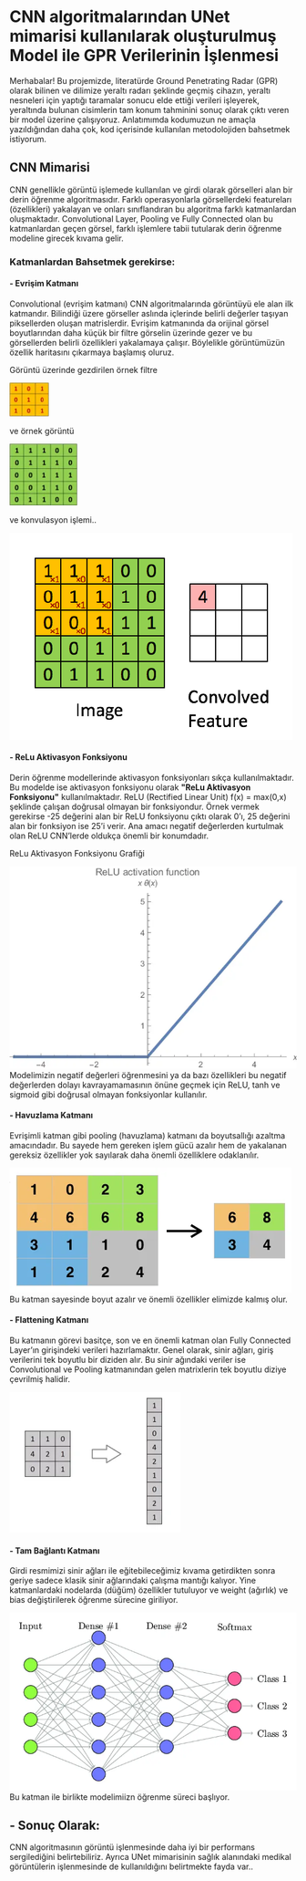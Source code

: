 # CNN algoritmalarından UNet mimarisi kullanılarak oluşturulmuş Model ile GPR Verilerinin İşlenmesi
Merhabalar! Bu projemizde, literatürde Ground Penetrating Radar (GPR) olarak bilinen ve dilimize yeraltı radarı şeklinde geçmiş cihazın, yeraltı nesneleri için yaptığı taramalar sonucu elde ettiği verileri işleyerek, yeraltında bulunan cisimlerin tam konum tahminini sonuç olarak çıktı veren bir model üzerine çalışıyoruz.
Anlatımımda kodumuzun ne amaçla yazıldığından daha çok, kod içerisinde kullanılan metodolojiden bahsetmek istiyorum.
## CNN Mimarisi
CNN genellikle görüntü işlemede kullanılan ve girdi olarak görselleri alan bir derin öğrenme algoritmasıdır. Farklı operasyonlarla görsellerdeki featureları (özellikleri) yakalayan ve onları sınıflandıran bu algoritma farklı katmanlardan oluşmaktadır. Convolutional Layer, Pooling ve Fully Connected olan bu katmanlardan geçen görsel, farklı işlemlere tabii tutularak derin öğrenme modeline girecek kıvama gelir.
### Katmanlardan Bahsetmek gerekirse:
#### - Evrişim Katmanı
Convolutional (evrişim katmanı) CNN algoritmalarında görüntüyü ele alan ilk katmandır. Bilindiği üzere görseller aslında içlerinde belirli değerler taşıyan piksellerden oluşan matrislerdir. Evrişim katmanında da orijinal görsel boyutlarından daha küçük bir filtre görselin üzerinde gezer ve bu görsellerden belirli özellikleri yakalamaya çalışır. Böylelikle görüntümüzün özellik haritasını çıkarmaya başlamış oluruz.

Görüntü üzerinde gezdirilen örnek filtre

<img src="0_22gC7SkrSSDqUt7I.webp" alt="Konvulasyon İşlemi için Kullanılan Örnek Filtre">

ve örnek görüntü

<img src="0_SmFIvE152CqA__Im.webp" alt="Konvulasyon İşlemi için Kullanılan Örnek Görüntü">

ve konvulasyon işlemi..

<img src="0_tn-B-4ddbLq93rd0.bin" alt="Konvulasyon İşlemi">

#### - ReLu Aktivasyon Fonksiyonu
Derin öğrenme modellerinde aktivasyon fonksiyonları sıkça kullanılmaktadır. Bu modelde ise aktivasyon fonksiyonu olarak **"ReLu Aktivasyon Fonksiyonu"** kullanılmaktadır. ReLU (Rectified Linear Unit) f(x) = max(0,x) şeklinde çalışan doğrusal olmayan bir fonksiyondur. Örnek vermek gerekirse -25 değerini alan bir ReLU fonksiyonu çıktı olarak 0’ı, 25 değerini alan bir fonksiyon ise 25’i verir. Ana amacı negatif değerlerden kurtulmak olan ReLU CNN’lerde oldukça önemli bir konumdadır.

ReLu Aktivasyon Fonksiyonu Grafiği

<img src="relu.png.webp" alt="ReLu Aktivasyon Fonksiyonu">
Modelimizin negatif değerleri öğrenmesini ya da bazı özellikleri bu negatif değerlerden dolayı kavrayamamasının önüne geçmek için ReLU, tanh ve sigmoid gibi doğrusal olmayan fonksiyonlar kullanılır.

#### - Havuzlama Katmanı
Evrişimli katman gibi pooling (havuzlama) katmanı da boyutsallığı azaltma amacındadır. Bu sayede hem gereken işlem gücü azalır hem de yakalanan gereksiz özellikler yok sayılarak daha önemli özelliklere odaklanılır.

<img src="0_76WGD-RQzSCT7okl.webp" alt="Havuzlama İşlemi">
Bu katman sayesinde boyut azalır ve önemli özellikler elimizde kalmış olur.

#### - Flattening Katmanı
Bu katmanın görevi basitçe, son ve en önemli katman olan Fully Connected Layer’ın girişindeki verileri hazırlamaktır. Genel olarak, sinir ağları, giriş verilerini tek boyutlu bir diziden alır. Bu sinir ağındaki veriler ise Convolutional ve Pooling katmanından gelen matrixlerin tek boyutlu diziye çevrilmiş halidir.

<img src="0_mUxIJt1aTq3slUSO.webp" alt="Flattening İşlemi">

#### - Tam Bağlantı Katmanı
Girdi resmimizi sinir ağları ile eğitebileceğimiz kıvama getirdikten sonra geriye sadece klasik sinir ağlarındaki çalışma mantığı kalıyor. Yine katmanlardaki nodelarda (düğüm) özellikler tutuluyor ve weight (ağırlık) ve bias değiştirilerek öğrenme sürecine giriliyor.

<img src="fully_connected.png.webp" alt="Tam Bağlantı Katmanı Temsili Görseli">
Bu katman ile birlikte modelimiizn öğrenme süreci başlıyor.

## - Sonuç Olarak:
CNN algoritmasının görüntü işlenmesinde daha iyi bir performans sergilediğini belirtebiliriz. Ayrıca UNet mimarisinin sağlık alanındaki medikal görüntülerin işlenmesinde de kullanıldığını belirtmekte fayda var..
